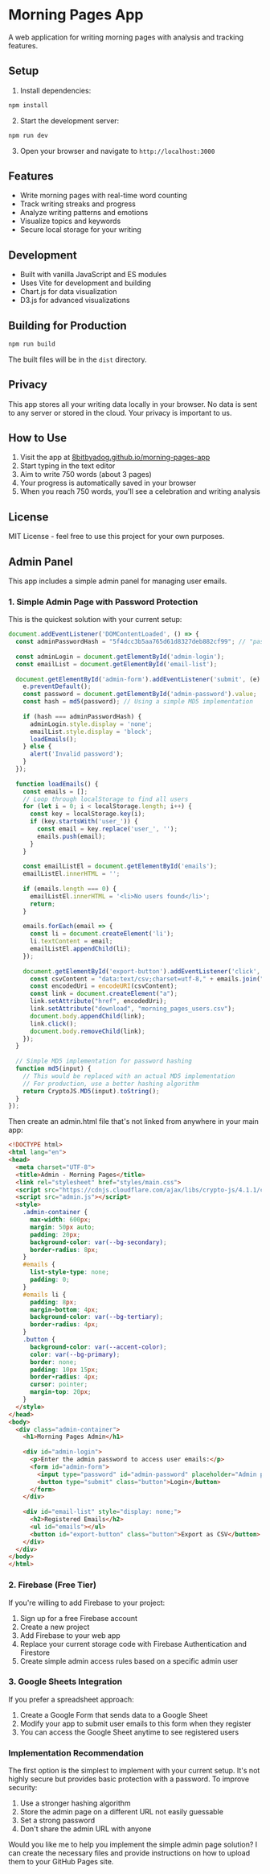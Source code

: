 # Morning Pages App

A web application for writing morning pages with analysis and tracking features.

## Setup

1. Install dependencies:
```bash
npm install
```

2. Start the development server:
```bash
npm run dev
```

3. Open your browser and navigate to `http://localhost:3000`

## Features

- Write morning pages with real-time word counting
- Track writing streaks and progress
- Analyze writing patterns and emotions
- Visualize topics and keywords
- Secure local storage for your writing

## Development

- Built with vanilla JavaScript and ES modules
- Uses Vite for development and building
- Chart.js for data visualization
- D3.js for advanced visualizations

## Building for Production

```bash
npm run build
```

The built files will be in the `dist` directory.

## Privacy

This app stores all your writing data locally in your browser. No data is sent to any server or stored in the cloud. Your privacy is important to us.

## How to Use

1. Visit the app at [8bitbyadog.github.io/morning-pages-app](https://8bitbyadog.github.io/morning-pages-app)
2. Start typing in the text editor
3. Aim to write 750 words (about 3 pages)
4. Your progress is automatically saved in your browser
5. When you reach 750 words, you'll see a celebration and writing analysis

## License

MIT License - feel free to use this project for your own purposes. 

## Admin Panel

This app includes a simple admin panel for managing user emails.

### 1. Simple Admin Page with Password Protection

This is the quickest solution with your current setup:

```javascript
document.addEventListener('DOMContentLoaded', () => {
  const adminPasswordHash = "5f4dcc3b5aa765d61d8327deb882cf99"; // "password" hashed - change this!
  
  const adminLogin = document.getElementById('admin-login');
  const emailList = document.getElementById('email-list');
  
  document.getElementById('admin-form').addEventListener('submit', (e) => {
    e.preventDefault();
    const password = document.getElementById('admin-password').value;
    const hash = md5(password); // Using a simple MD5 implementation
    
    if (hash === adminPasswordHash) {
      adminLogin.style.display = 'none';
      emailList.style.display = 'block';
      loadEmails();
    } else {
      alert('Invalid password');
    }
  });
  
  function loadEmails() {
    const emails = [];
    // Loop through localStorage to find all users
    for (let i = 0; i < localStorage.length; i++) {
      const key = localStorage.key(i);
      if (key.startsWith('user_')) {
        const email = key.replace('user_', '');
        emails.push(email);
      }
    }
    
    const emailListEl = document.getElementById('emails');
    emailListEl.innerHTML = '';
    
    if (emails.length === 0) {
      emailListEl.innerHTML = '<li>No users found</li>';
      return;
    }
    
    emails.forEach(email => {
      const li = document.createElement('li');
      li.textContent = email;
      emailListEl.appendChild(li);
    });
    
    document.getElementById('export-button').addEventListener('click', () => {
      const csvContent = "data:text/csv;charset=utf-8," + emails.join("\n");
      const encodedUri = encodeURI(csvContent);
      const link = document.createElement("a");
      link.setAttribute("href", encodedUri);
      link.setAttribute("download", "morning_pages_users.csv");
      document.body.appendChild(link);
      link.click();
      document.body.removeChild(link);
    });
  }
  
  // Simple MD5 implementation for password hashing
  function md5(input) {
    // This would be replaced with an actual MD5 implementation
    // For production, use a better hashing algorithm
    return CryptoJS.MD5(input).toString();
  }
});
```

Then create an admin.html file that's not linked from anywhere in your main app:

```html
<!DOCTYPE html>
<html lang="en">
<head>
  <meta charset="UTF-8">
  <title>Admin - Morning Pages</title>
  <link rel="stylesheet" href="styles/main.css">
  <script src="https://cdnjs.cloudflare.com/ajax/libs/crypto-js/4.1.1/crypto-js.min.js"></script>
  <script src="admin.js"></script>
  <style>
    .admin-container {
      max-width: 600px;
      margin: 50px auto;
      padding: 20px;
      background-color: var(--bg-secondary);
      border-radius: 8px;
    }
    #emails {
      list-style-type: none;
      padding: 0;
    }
    #emails li {
      padding: 8px;
      margin-bottom: 4px;
      background-color: var(--bg-tertiary);
      border-radius: 4px;
    }
    .button {
      background-color: var(--accent-color);
      color: var(--bg-primary);
      border: none;
      padding: 10px 15px;
      border-radius: 4px;
      cursor: pointer;
      margin-top: 20px;
    }
  </style>
</head>
<body>
  <div class="admin-container">
    <h1>Morning Pages Admin</h1>
    
    <div id="admin-login">
      <p>Enter the admin password to access user emails:</p>
      <form id="admin-form">
        <input type="password" id="admin-password" placeholder="Admin password" required>
        <button type="submit" class="button">Login</button>
      </form>
    </div>
    
    <div id="email-list" style="display: none;">
      <h2>Registered Emails</h2>
      <ul id="emails"></ul>
      <button id="export-button" class="button">Export as CSV</button>
    </div>
  </div>
</body>
</html>
```

### 2. Firebase (Free Tier)

If you're willing to add Firebase to your project:

1. Sign up for a free Firebase account
2. Create a new project
3. Add Firebase to your web app
4. Replace your current storage code with Firebase Authentication and Firestore
5. Create simple admin access rules based on a specific admin user

### 3. Google Sheets Integration

If you prefer a spreadsheet approach:

1. Create a Google Form that sends data to a Google Sheet
2. Modify your app to submit user emails to this form when they register
3. You can access the Google Sheet anytime to see registered users

### Implementation Recommendation

The first option is the simplest to implement with your current setup. It's not highly secure but provides basic protection with a password. To improve security:

1. Use a stronger hashing algorithm
2. Store the admin page on a different URL not easily guessable
3. Set a strong password
4. Don't share the admin URL with anyone

Would you like me to help you implement the simple admin page solution? I can create the necessary files and provide instructions on how to upload them to your GitHub Pages site. 